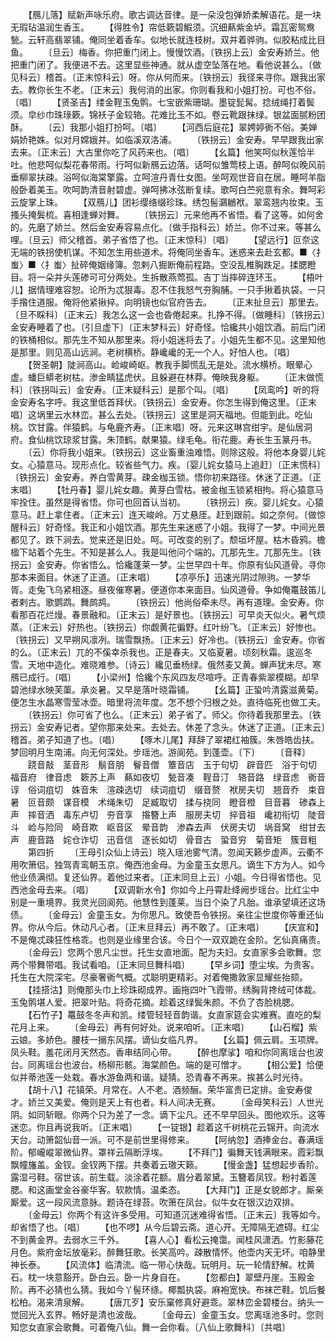 <!-- { "loadSidebar": true } -->
　　【鴈儿落】赋新声咏乐府。歌古调达音律。是一朵没包弹娇柔解语花。是一块无瑕玷温润生香玉。
　　【得胜令】帘低簌碧鰕须。沉细爇紫金垆。霜瓦密鸳鸯甃。云轩高翡翠铺。俺同坐着香车。似地长就连枝树。双并着骅驹。似胶粘成比目鱼。
　　〔旦云〕梅香。你把重门闭上。慢慢饮酒。〔铁拐上云〕金安寿娇兰。他把重门闭了。我便进不去。这里显些神通。就从虚空坠落在地。看他说甚么。〔做见科云〕稽首。〔正末惊科云〕呀。你从何而来。〔铁拐云〕我径来寻你。跟我出家去。教你长生不老。〔正末云〕我何消的出家。你则看我和小姐打扮。可也不俗。〔唱〕
　　【贤圣吉】缕金鞓玉兔鹘。七宝嵌紫珊瑚。墨锭髭髯。捻绒绳打着鬓须。皁纱巾珠琭簌。锦袄子金较辂。花难比玉不如。卷云靴跟抹绿。银盆面腻粉团酥。
　　〔云〕我那小姐打扮呵。〔唱〕
　　【河西后庭花】翠娉婷衠不俗。美婵娟娇艳姝。似对月嫦娥并。如临溪双洛浦。
　　〔铁拐云〕金安寿。早早跟我出家去来。〔正末云〕大古里你吃了风药来也。〔唱〕
　　【幺篇】他笑呵似秋莲恰半吐。他悲呵似梨花春带雨。行呵似新鴈云边落。话呵似雏莺枝上语。醉呵似晚风前垂柳翠扶疎。浴呵似海棠擎露。立呵渲丹青仕女图。坐呵观世音自在居。睡呵羊脂般卧着美玉。吹呵韵清音射碧虚。弹呵拂冰弦断复续。歌呵白苎宛意有余。舞呵彩云旋掌上珠。
　　【双鴈儿】团衫缨络缀珍珠。绣包髻鸂鶒袱。翠鸾翘内妆束。玉搔头掩鬓梳。喜相逢蝉对舞。
　　〔铁拐云〕元来他再不省悟。看了这等。如何舍的。先磨了娇兰。然后金安寿容易点化。〔做手指科云〕娇兰。你不过来。等甚么哩。〔旦云〕师父稽首。弟子省悟了也。〔正末惊科〕〔唱〕
　　【望远行】叵奈这无端的铁拐使机谋。不知怎生用些道术。将俺同坐香车。迷惑来去赴玄都。■〈扌蚩〉■〈扌蚩〉扯碎俺姻缘簿。忽剌八掘断俺前程路。空没乱椎胸跌足。揉腮瞪目。将一朵并头莲碜可可分两处。生拆散燕莺孤。吉丁当摔碎连环玉。
　　【梧叶儿】据情理难容恕。论所为忒狠毒。忍不住我怒气夯胸脯。一只手揪着执袋。一只手揝住道服。俺将他紧揪捽。向明镜也似官府告去。
　　〔正末扯旦云〕那里去。〔旦不睬科〕〔正末云〕我怎么这一会也昏倦起来。扎挣不得。〔做睡科〕〔铁拐云〕金安寿睡着了也。〔引旦虚下〕〔正末梦科云〕好奇怪。恰纔共小姐饮酒。前后门闭的铁桶相似。那先生不知从那里来。将小姐迷将去了。小姐先生都不见。这里知他是那里。则见高山远涧。老树横桥。静巉巉的无一个人。好怕人也。〔唱〕
　　【贺圣朝】陡涧高山。崄峻崎岖。教我手脚慌乱无是处。流水横桥。眼晕心虚。蟠巨蟒老树枯。渗金睛猛虎伏。且躲避在林莽。俺映我身躯。
　　〔正末做慌科〕〔铁拐叫云〕金安寿。〔正末疑科云〕是那个叫。〔唱〕
　　【凤鸾吟】听的将金安寿名字呼。我这里低首拜伏。〔铁拐云〕金安寿。你怎生得到俺这里。〔正末唱〕这埚里云水林峦。甚么去处。〔铁拐云〕这里是洞天福地。但能到此。吃仙桃。饮甘露。伴猿鹤。与龟鹿齐寿。〔正末唱〕呀。元来这琳宫绀宇。是仙居洞府。食仙桃饮琼浆甘露。朱顶鹤。献果猿。绿毛龟。衔花鹿。寿长生玉篆丹书。
　　〔云〕你将我小姐来。〔铁拐云〕这业畜重浊难悟。则除这般。将他本身婴儿姹女。心猿意马。现形点化。较省些气力。疾。〔婴儿姹女猿马上追赶〕〔正末慌科〕〔铁拐云〕金安寿。养白雪黄芽。疎金枷玉锁。悟你初来路径。休迷了正道。〔正末唱〕
　　【牡丹春】婴儿姹女趣。黄芽白雪枯。被金枷玉锁紧相拘。将心猿意马牢拴住。虽然是得省悟。你可也回首认当初。
　　〔铁拐云〕疾。婴儿姹女。心猿意马。赶上拿住者。〔正末云〕连天峻岭。万丈悬厓。赶到跟前。如之奈何。〔做惊醒科云〕好奇怪。我正和小姐饮酒。那先生来迷惑了小姐。我得了一梦。中间光景都见了。跌下涧去。觉来还是旧处。呵。可改变的别了。颓垣坏屋。枯木昏鸦。檐楹下站着个先生。不知是甚么人。我是叫他问个端的。兀那先生。兀那先生。〔铁拐云〕金安寿。你省悟么。恰纔蓬莱一梦。尘世早四十年。你原有仙风道骨。寻你那本来面目。休迷了正道。〔正末唱〕
　　【凉亭乐】迅速光阴过隙驹。一梦华胥。走兔飞乌紧相逐。昼夜催寒暑。便道你本来面目。仙风道骨。争如俺鼍鼓笛儿者剌古。歌鹦鹉。舞鹧鸪。
　　〔铁拐云〕他尚俗牵未尽。再有道理。金安寿。你看那百花烂熳。春景融和。〔正末云〕是好景也。〔铁拐云〕可早炎天似火。暑气烦蒸。〔正末云〕好热也。〔铁拐云〕你觑黄花徧野。红叶纷飞。〔正末云〕好惨也。〔铁拐云〕又早朔风凛冽。瑞雪飘扬。〔正末云〕好冷也。〔铁拐云〕金安寿。你省的么。〔正末云〕兀的不傒幸杀我也。正是春夫。又临夏暑。顷刻秋霜。逡巡冬雪。天地中造化。难晓难参。〔诗云〕纔见垂杨绿。俄然麦又黄。蝉声犹未尽。寒鴈已成行。〔唱〕
　　【小梁州】恰纔个东风四友尽喧呼。正青春紫翠模糊。却早碧池绿水映芙蕖。承炎暑。又早是落叶晓霜铺。
　　【幺篇】正蛩吟清露滋黄菊。便怎生水晶寒雪莹冰壶。暗里将流年度。怎不想个归根之处。直待临死也做工夫。
　　〔铁拐云〕你可省了也么。〔正末云〕弟子省了。师父。你待着我那里去。〔铁拐云〕金安寿记者。望你那来处来。去处去。休差了念头。休迷了正道。〔正末云〕稽首。弟子知道了也。〔唱〕
　　【啄木儿尾】拜辞了翠裙红袖簇。朱唇皓齿扶。梦回明月生南浦。向无何深处。步瑶池。游阆苑。到蓬壶。〔下〕
　　〔音释〕
　　跷音敲　茎音形　鬅音朋　鬙音僧　簟音店　玉于句切　辟音匹　浴于句切　福音府　律音虑　簌苏上声　爇如夜切　甃音凑　鞓音汀　辂音路　绿音虑　衠音谆　俗词疽切　姝音朱　渲疎选切　续词疽切　缀音赘　袱房夫切　翘音乔　束音暑　叵音颇　谋音模　术绳朱切　足臧取切　揉与挠同　瞪音橙　目音暮　碜森上声　摔音洒　毒东卢切　夯音享　揝簪上声　服房夫切　捽音祖　巉初衔切　陡音斗　崄与险同　崎音欺　岖音区　晕音韵　渗森去声　伏房夫切　埚音窝　绀甘去声　鹿音路　姹仓诈切　迅音信　逐长如切　骨音古　蛩音穷　菊音矩　簇音粗
　　第四折
　　〔王母引众仙上诗云〕晓入瑶池雾气清。忽闻天籁步虚声。云衢不用吹箫侣。独驾青鸾朝玉京。俺西池金母。为金童玉女思凡。谪生下方为人。如今他业债满彻。复还仙界。着他过来者。〔正末同旦上云〕小姐。今日得省悟也。见西池金母去来。〔唱〕
　　【双调新水令】你如今上丹霄赴绛阙步瑶台。比红尘中别是一重境界。我灵光回阆苑。他慧性到蓬莱。当日个染了凡胎。谁承望填还这场债。
　　〔金母云〕金童玉女。为你思凡。致使吾令铁拐。亲往尘世度你等重还仙界。你从今后。休动凡心者。〔正末旦拜云〕再不敢了。〔正末唱〕
　　【庆宣和】不是俺忒疎狂性格乖。也则是业缘里合该。今日个一双双跪在金阶。乞仙真痛责。
　　〔金母云〕您两个思凡尘世。托生女直地面。配为夫妇。女直家多会歌舞。您两个带舞带唱。我试看咱。〔正末同旦舞科唱〕
　　【早乡词】堕尘埃。为贵客。托生在大院深宅。尽豪奢衠气概。忒聪明更精彩。对着俺撒敦家显耀些抬颏。
　　【挂搭沽】则俺那头巾上珍珠砌成界。画拖四叶飞霞带。绣胸背搀绒可体裁。玉兔鹘堪人爱。把翠叶贴。将奇花摘。趁着这绿鬓朱颜。不负了杏脸桃腮。
　　【石竹子】鼍鼓冬冬声和凯。缕管轻轻音韵谐。女直家筵会实难赛。直吃的梨花月上来。
　　〔金母云〕再有何好处。说来咱听。〔正末唱〕
　　【山石榴】紫云娘。多娇色。腰枝一搦东风摆。谪仙女临凡界。
　　【幺篇】佩云肩。玉项牌。凤头鞋。羞花闭月天然态。香串结同心带。
　　【醉也摩挲】咱和你同离瑶台也波台。同离瑶台也波台。杨柳形骸。海棠颜色。端的是可憎才。
　　【相公爱】恰便似并蒂池莲一处栽。春水游鱼两和谐。疑猜。恐青春不再来。挨甚么时光待。
　　【胡十八】花镇荣。月常在。人不老。酒频酾。荣华富贵已定排。金安寿俊才。娇兰又美爱。俺则是天上有也者。料人间决无赛。
　　〔金母笑科云〕人世光阴。如同斩眼。你两个只为差了一念。谪下尘凡。还不早早回头。图他欢乐。这等迷恋。你且再说我听。〔正末唱〕
　　【一锭银】趁着这千树桃花云锦开。向流水天台。动箫韶仙音一派。可不是前世里得修来。
　　【阿纳忽】酒捧金台。春满瑶阶。郁巄嵷翠微仙界。罩祥云隔断浮埃。
　　【不拜门】徧舞天钱满眼来。霞彩飘飘幢旛盖。金钗。金钗两下摆。共奏着云璈天籁。
　　【慢金盏】猛想起步香阶。露湿弓鞋。宿世该。前生载。淡涂着花额。眉分着翠黛。玉簪着凤钗。粉衬着莲腮。和这画堂金谷豪华客。软款情。温柔态。
　　【大拜门】正是女貌郎才。厮亲厮爱。这一段风流意脉。题诗在绿苔。吹箫在凤台。似牛女在银汉边双排。
　　〔金母云〕你两个有这许多受用。可知道沉迷难得省悟。〔正末云〕我等如今。却省悟了也。〔唱〕
　　【也不啰】从今后碧云斋。道心开。无障隔无遮碍。红尘不到黄金界。去弱水三千外。
　　【喜人心】看松云掩霭。闻桂风潇洒。竹影藤花月色。紫府金坛放毫彩。醉舞狂歌。长笑高吟。疎散情怀。他壶内天无坏。咱静里神长泰。
　　【风流体】临清流。临一带心快哉。玩明月。玩一轮情舒解。枕黄石。枕一块意豁开。卧白云。卧一片身自在。
　　【忽都白】翠壁丹崖。玉殿金阶。再不必猜也么猜。我如今丫髻环绦。椰瓢执袋。麻袍宽快。布袜芒鞋。饥后餐松柏。渴来清泉解。
　　【唐兀歹】安乐窠修真好避乖。翠林峦金碧楼台。纳头一觉回光入玄界。畅好是清也波哉。
　　〔金母云〕金童玉女。您离瑶池多时。您则知您女直家会歌舞。可着俺八仙。舞一会你看。〔八仙上歌舞科〕〔共唱〕
